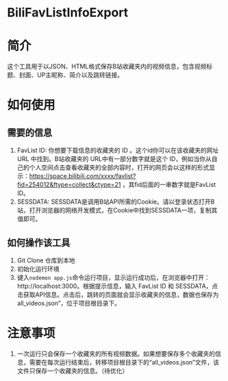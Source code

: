 # BiliFavListInfoExport
# 简介
这个工具用于以JSON、HTML格式保存B站收藏夹内的视频信息，包含视频标题、封面、UP主昵称、简介以及跳转链接。
# 如何使用
## 需要的信息
1. FavList ID: 你想要下载信息的收藏夹的 ID 。这个id你可以在该收藏夹的网址 URL 中找到。B站收藏夹的 URL中有一部分数字就是这个 ID，例如当你从自己的个人空间点击查看收藏夹的全部内容时，打开的网页会以这样的形式显示：https://space.bilibili.com/xxxx/favlist?fid=254012&ftype=collect&ctype=21 ，其fid后面的一串数字就是FavList ID。
2. SESSDATA: SESSDATA是调用B站API所需的Cookie。请以登录状态打开B站，打开浏览器的网络开发模式，在Cookie中找到SESSDATA一项，复制其值即可。
## 如何操作该工具
1. Git Clone 仓库到本地
2. 初始化运行环境
3. 键入```nodemon app.js```命令运行项目，显示运行成功后，在浏览器中打开：http://localhost:3000。根据提示信息，输入 FavList ID 和 SESSDATA，点击获取API信息。点击后，跳转的页面就会显示收藏夹的信息，数据也保存为all_videos.json”，位于项目根目录下。
# 注意事项
1. 一次运行只会保存一个收藏夹的所有视频数据。如果想要保存多个收藏夹的信息，需要在每次运行结束后，转移项目根目录下的“all_videos.json”文件，该文件只保存一个收藏夹的信息。（待优化）